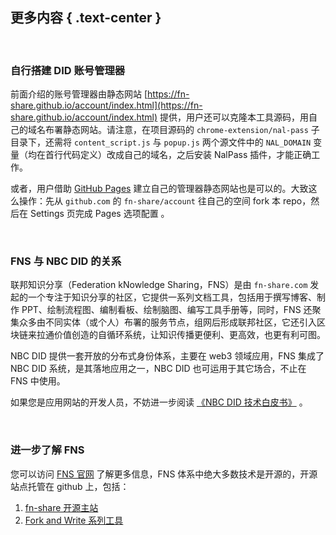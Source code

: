 更多内容 { .text-center }
---------

&nbsp;

### 自行搭建 DID 账号管理器

前面介绍的账号管理器由静态网站 [https://fn-share.github.io/account/index.html](https://fn-share.github.io/account/index.html) 提供，用户还可以克隆本工具源码，用自己的域名布署静态网站。请注意，在项目源码的 `chrome-extension/nal-pass` 子目录下，还需将 `content_script.js` 与 `popup.js` 两个源文件中的 `NAL_DOMAIN` 变量（均在首行代码定义）改成自己的域名，之后安装 NalPass 插件，才能正确工作。

或者，用户借助 [GitHub Pages](https://pages.github.com/) 建立自己的管理器静态网站也是可以的。大致这么操作：先从 `github.com` 的 `fn-share/account` 往自己的空间 fork 本 repo，然后在 Settings 页完成 Pages 选项配置 。

&nbsp;

### FNS 与 NBC DID 的关系

联邦知识分享（Federation kNowledge Sharing，FNS）是由 `fn-share.com` 发起的一个专注于知识分享的社区，它提供一系列文档工具，包括用于撰写博客、制作 PPT、绘制流程图、编制看板、绘制脑图、编写工具手册等，同时，FNS 还聚集众多由不同实体（或个人）布署的服务节点，组网后形成联邦社区，它还引入区块链来拉通价值创造的自循环系统，让知识传播更便利、更高效，也更有利可图。

NBC DID 提供一套开放的分布式身份体系，主要在 web3 领域应用，FNS 集成了 NBC DID 系统，是其落地应用之一，NBC DID 也可运用于其它场合，不止在 FNS 中使用。

如果您是应用网站的开发人员，不妨进一步阅读 [《NBC DID 技术白皮书》](https://fn-share.github.io/nbc-did-whitebook/index.html) 。

&nbsp;

### 进一步了解 FNS

您可以访问 [FNS 官网](https://www.fn-share.com) 了解更多信息，FNS 体系中绝大多数技术是开源的，开源站点托管在 github 上，包括：

1. [fn-share 开源主站](https://github.com/fn-share) 
2. [Fork and Write 系列工具](https://github.com/fnw-tools)

